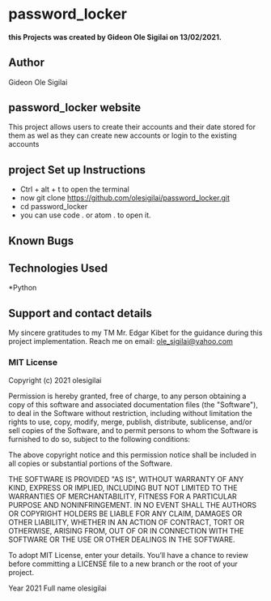 #   password_locker
#### this Projects was created by Gideon Ole Sigilai on 13/02/2021.
## Author
Gideon Ole Sigilai
## password_locker website
This project allows users to create their accounts and their date stored for them as wel as they can create new accounts or login to the existing accounts
## project Set up Instructions
* Ctrl + alt + t to open the terminal
* now git clone https://github.com/olesigilai/password_locker.git
* cd password_locker
* you can use code . or atom . to open it.

## Known Bugs

## Technologies Used
*Python
## Support and contact details
My sincere gratitudes to my TM  Mr. Edgar Kibet for the guidance during this project implementation.
Reach me on email: ole_sigilai@yahoo.com
### MIT License

Copyright (c) 2021 olesigilai

Permission is hereby granted, free of charge, to any person obtaining a copy of this software and associated documentation files (the "Software"), to deal in the Software without restriction, including without limitation the rights to use, copy, modify, merge, publish, distribute, sublicense, and/or sell copies of the Software, and to permit persons to whom the Software is furnished to do so, subject to the following conditions:

The above copyright notice and this permission notice shall be included in all copies or substantial portions of the Software.

THE SOFTWARE IS PROVIDED "AS IS", WITHOUT WARRANTY OF ANY KIND, EXPRESS OR IMPLIED, INCLUDING BUT NOT LIMITED TO THE WARRANTIES OF MERCHANTABILITY, FITNESS FOR A PARTICULAR PURPOSE AND NONINFRINGEMENT. IN NO EVENT SHALL THE AUTHORS OR COPYRIGHT HOLDERS BE LIABLE FOR ANY CLAIM, DAMAGES OR OTHER LIABILITY, WHETHER IN AN ACTION OF CONTRACT, TORT OR OTHERWISE, ARISING FROM, OUT OF OR IN CONNECTION WITH THE SOFTWARE OR THE USE OR OTHER DEALINGS IN THE SOFTWARE.

To adopt MIT License, enter your details. You’ll have a chance to review before committing a LICENSE file to a new branch or the root of your project.

Year 
2021
Full name 
olesigilai
